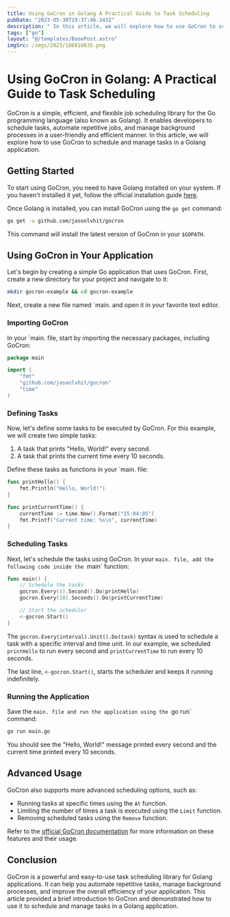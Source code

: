 ```yaml
---
title: Using GoCron in Golang A Practical Guide to Task Scheduling
pubDate: "2023-05-30T19:37:46.343Z"
description: " In this article, we will explore how to use GoCron to schedule and manage tasks in a Golang application"
tags: ["go"]
layout: "@/templates/BasePost.astro"
imgSrc: /imgs/2023/186810635.png
---
```

# Using GoCron in Golang: A Practical Guide to Task Scheduling

GoCron is a simple, efficient, and flexible job scheduling library for the Go programming language (also known as Golang). It enables developers to schedule tasks, automate repetitive jobs, and manage background processes in a user-friendly and efficient manner. In this article, we will explore how to use GoCron to schedule and manage tasks in a Golang application.

## Getting Started

To start using GoCron, you need to have Golang installed on your system. If you haven't installed it yet, follow the official installation guide [here](https://golang.org/doc/install).

Once Golang is installed, you can install GoCron using the `go get` command:

```bash
go get -u github.com/jasonlvhit/gocron
```

This command will install the latest version of GoCron in your `$GOPATH`.

## Using GoCron in Your Application

Let's begin by creating a simple Go application that uses GoCron. First, create a new directory for your project and navigate to it:

```bash
mkdir gocron-example && cd gocron-example
```

Next, create a new file named `main. and open it in your favorite text editor.

### Importing GoCron

In your `main. file, start by importing the necessary packages, including GoCron:

```go
package main

import (
	"fmt"
	"github.com/jasonlvhit/gocron"
	"time"
)
```

### Defining Tasks

Now, let's define some tasks to be executed by GoCron. For this example, we will create two simple tasks:

1. A task that prints "Hello, World!" every second.
2. A task that prints the current time every 10 seconds.

Define these tasks as functions in your `main. file:

```go
func printHello() {
	fmt.Println("Hello, World!")
}

func printCurrentTime() {
	currentTime := time.Now().Format("15:04:05")
	fmt.Printf("Current time: %s\n", currentTime)
}
```

### Scheduling Tasks

Next, let's schedule the tasks using GoCron. In your `main. file, add the following code inside the `main` function:

```go
func main() {
	// Schedule the tasks
	gocron.Every(1).Second().Do(printHello)
	gocron.Every(10).Seconds().Do(printCurrentTime)

	// Start the scheduler
	<-gocron.Start()
}
```

The `gocron.Every(interval).Unit().Do(task)` syntax is used to schedule a task with a specific interval and time unit. In our example, we scheduled `printHello` to run every second and `printCurrentTime` to run every 10 seconds.

The last line, `<-gocron.Start()`, starts the scheduler and keeps it running indefinitely.

### Running the Application

Save the `main. file and run the application using the `go run` command:

```bash
go run main.go
```

You should see the "Hello, World!" message printed every second and the current time printed every 10 seconds.

## Advanced Usage

GoCron also supports more advanced scheduling options, such as:

- Running tasks at specific times using the `At` function.
- Limiting the number of times a task is executed using the `Limit` function.
- Removing scheduled tasks using the `Remove` function.

Refer to the [official GoCron documentation](https://pkg.go.dev/github.com/jasonlvhit/gocron) for more information on these features and their usage.

## Conclusion

GoCron is a powerful and easy-to-use task scheduling library for Golang applications. It can help you automate repetitive tasks, manage background processes, and improve the overall efficiency of your application. This article provided a brief introduction to GoCron and demonstrated how to use it to schedule and manage tasks in a Golang application.
